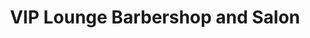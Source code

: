 ---
title: "VIP Lounge Barbershop and Salon"
url: /norfolk/vip-lounge-barbershop-and-salon/
shop: hairdresser
---